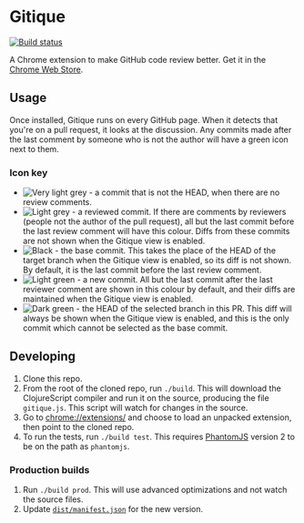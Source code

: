 # Gitique

[![Build status](https://travis-ci.org/smcgivern/gitique.svg?branch=master)][travis]

A Chrome extension to make GitHub code review better. Get it in the
[Chrome Web Store][webstore].

## Usage

Once installed, Gitique runs on every GitHub page. When it detects that you're on a pull
request, it looks at the discussion. Any commits made after the last comment by someone
who is not the author will have a green icon next to them.

### Icon key

* ![Very light grey](https://rawgit.com/smcgivern/gitique/master/doc/icons/default.svg) -
  a commit that is not the HEAD, when there are no review comments.
* ![Light grey](https://rawgit.com/smcgivern/gitique/master/doc/icons/reviewed.svg) - a
  reviewed commit. If there are comments by reviewers (people not the author of the pull
  request), all but the last commit before the last review comment will have this
  colour. Diffs from these commits are not shown when the Gitique view is enabled.
* ![Black](https://rawgit.com/smcgivern/gitique/master/doc/icons/base.svg) - the base
  commit. This takes the place of the HEAD of the target branch when the Gitique view is
  enabled, so its diff is not shown. By default, it is the last commit before the last
  review comment.
* ![Light green](https://rawgit.com/smcgivern/gitique/master/doc/icons/new.svg) - a new
  commit. All but the last commit after the last reviewer comment are shown in this colour
  by default, and their diffs are maintained when the Gitique view is enabled.
* ![Dark green](https://rawgit.com/smcgivern/gitique/master/doc/icons/head.svg) - the HEAD
  of the selected branch in this PR. This diff will always be shown when the Gitique view
  is enabled, and this is the only commit which cannot be selected as the base commit.

## Developing

1. Clone this repo.
2. From the root of the cloned repo, run `./build`. This will download the ClojureScript
   compiler and run it on the source, producing the file `gitique.js`. This script will
   watch for changes in the source.
3. Go to [chrome://extensions/](chrome://extensions/) and choose to load an unpacked
   extension, then point to the cloned repo.
4. To run the tests, run `./build test`. This requires [PhantomJS](http://phantomjs.org/)
   version 2 to be on the path as `phantomjs`.

### Production builds

1. Run `./build prod`. This will use advanced optimizations and not watch the source
   files.
2. Update [`dist/manifest.json`](dist/manifest.json) for the new version.

[travis]: https://travis-ci.org/smcgivern/gitique
[webstore]: https://chrome.google.com/webstore/detail/gitique/mmjofndmajimmdkeejmmlfljclmghomk
